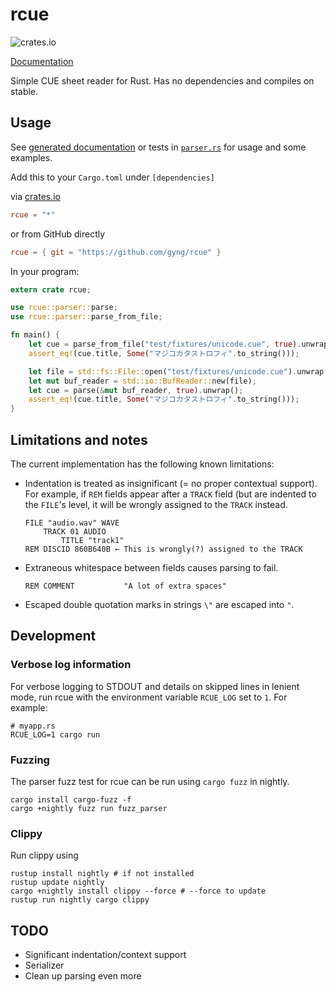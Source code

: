 # rcue

![crates.io](https://img.shields.io/crates/v/rcue.svg)

[Documentation](https://docs.rs/rcue/latest/rcue/)

Simple CUE sheet reader for Rust. Has no dependencies and compiles on stable.

## Usage

See [generated documentation](https://docs.rs/rcue/latest/rcue/) or tests in [`parser.rs`](src/parser.rs) for usage and some examples.

Add this to your `Cargo.toml` under `[dependencies]`

via [crates.io](https://crates.io/crates/rcue)

```toml
rcue = "*"
```

or from GitHub directly

```toml
rcue = { git = "https://github.com/gyng/rcue" }
```

In your program:

```rust
extern crate rcue;

use rcue::parser::parse;
use rcue::parser::parse_from_file;

fn main() {
    let cue = parse_from_file("test/fixtures/unicode.cue", true).unwrap();
    assert_eq!(cue.title, Some("マジコカタストロフィ".to_string()));

    let file = std::fs::File::open("test/fixtures/unicode.cue").unwrap();
    let mut buf_reader = std::io::BufReader::new(file);
    let cue = parse(&mut buf_reader, true).unwrap();
    assert_eq!(cue.title, Some("マジコカタストロフィ".to_string()));
}
```

## Limitations and notes

The current implementation has the following known limitations:

* Indentation is treated as insignificant (= no proper contextual support). For example, if `REM` fields appear after a `TRACK` field (but are indented to the `FILE`'s level, it will be wrongly assigned to the `TRACK` instead.

  ```cue
  FILE "audio.wav" WAVE
      TRACK 01 AUDIO
          TITLE "track1"
  REM DISCID 860B640B ← This is wrongly(?) assigned to the TRACK
  ```

* Extraneous whitespace between fields causes parsing to fail.

  ```cue
  REM COMMENT           "A lot of extra spaces"
  ```

* Escaped double quotation marks in strings `\"` are escaped into `"`.

## Development

### Verbose log information
For verbose logging to STDOUT and details on skipped lines in lenient mode, run rcue with the environment variable `RCUE_LOG` set to `1`. For example:

```
# myapp.rs
RCUE_LOG=1 cargo run
```

### Fuzzing

The parser fuzz test for rcue can be run using `cargo fuzz` in nightly.

```
cargo install cargo-fuzz -f
cargo +nightly fuzz run fuzz_parser
```

### Clippy

Run clippy using

```
rustup install nightly # if not installed
rustup update nightly
cargo +nightly install clippy --force # --force to update
rustup run nightly cargo clippy
```

## TODO

* Significant indentation/context support
* Serializer
* Clean up parsing even more
